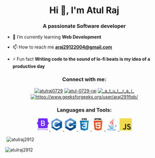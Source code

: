 <h1 align="center">Hi 👋, I'm Atul Raj</h1>
<h3 align="center">A passionate Software developer</h3>

- 🌱 I’m currently learning **Web Development**

- 📫 How to reach me **araj29122004@gmail.com**

- ⚡ Fun fact **Writing code to the sound of lo-fi beats is my idea of a productive day**

<h3 align="center">Connect with me:</h3>
<p align="center">
<a href="https://twitter.com/atulraj0729" target="blank"><img align="center" src="https://raw.githubusercontent.com/rahuldkjain/github-profile-readme-generator/master/src/images/icons/Social/twitter.svg" alt="atulraj0729" height="30" width="40" /></a>
<a href="https://linkedin.com/in/atul-0729-raj" target="blank"><img align="center" src="https://raw.githubusercontent.com/rahuldkjain/github-profile-readme-generator/master/src/images/icons/Social/linked-in-alt.svg" alt="atul-0729-raj" height="30" width="40" /></a>
<a href="https://instagram.com/_a_t_u_l__r_a_j_" target="blank"><img align="center" src="https://raw.githubusercontent.com/rahuldkjain/github-profile-readme-generator/master/src/images/icons/Social/instagram.svg" alt="_a_t_u_l__r_a_j_" height="30" width="40" /></a>
<a href="https://auth.geeksforgeeks.org/user/https://www.geeksforgeeks.org/user/araj291flqb/" target="blank"><img align="center" src="https://raw.githubusercontent.com/rahuldkjain/github-profile-readme-generator/master/src/images/icons/Social/geeks-for-geeks.svg" alt="https://www.geeksforgeeks.org/user/araj291flqb/" height="30" width="40" /></a>
</p>

<h3 align="center">Languages and Tools:</h3>
<p align="center"> <a href="https://getbootstrap.com" target="_blank" rel="noreferrer"> <img src="https://raw.githubusercontent.com/devicons/devicon/master/icons/bootstrap/bootstrap-plain-wordmark.svg" alt="bootstrap" width="40" height="40"/> </a> <a href="https://www.cprogramming.com/" target="_blank" rel="noreferrer"> <img src="https://raw.githubusercontent.com/devicons/devicon/master/icons/c/c-original.svg" alt="c" width="40" height="40"/> </a> <a href="https://www.w3schools.com/cpp/" target="_blank" rel="noreferrer"> <img src="https://raw.githubusercontent.com/devicons/devicon/master/icons/cplusplus/cplusplus-original.svg" alt="cplusplus" width="40" height="40"/> </a> <a href="https://www.w3schools.com/css/" target="_blank" rel="noreferrer"> <img src="https://raw.githubusercontent.com/devicons/devicon/master/icons/css3/css3-original-wordmark.svg" alt="css3" width="40" height="40"/> </a> <a href="https://www.w3.org/html/" target="_blank" rel="noreferrer"> <img src="https://raw.githubusercontent.com/devicons/devicon/master/icons/html5/html5-original-wordmark.svg" alt="html5" width="40" height="40"/> </a> <a href="https://www.java.com" target="_blank" rel="noreferrer"> <img src="https://raw.githubusercontent.com/devicons/devicon/master/icons/java/java-original.svg" alt="java" width="40" height="40"/> </a> <a href="https://developer.mozilla.org/en-US/docs/Web/JavaScript" target="_blank" rel="noreferrer"> <img src="https://raw.githubusercontent.com/devicons/devicon/master/icons/javascript/javascript-original.svg" alt="javascript" width="40" height="40"/> </a> </p>

<p>&nbsp;<img align="center" class="a" src="https://github-readme-stats.vercel.app/api?username=atulraj2912&show_icons=true&locale=en" alt="atulraj2912"/></p>

<p><img align="center" class="a" src="https://github-readme-streak-stats.herokuapp.com/?user=atulraj2912&" alt="atulraj2912"/></p>
